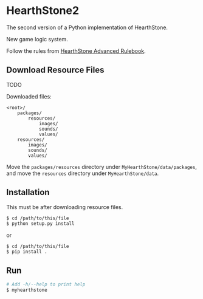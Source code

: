 # HearthStone2

The second version of a Python implementation of HearthStone.

New game logic system.

Follow the rules from [HearthStone Advanced Rulebook](http://hearthstone.gamepedia.com/Advanced_rulebook).

## Download Resource Files

TODO

Downloaded files:
```
<root>/
    packages/
        resources/
            images/
            sounds/
            values/
    resources/
        images/
        sounds/
        values/
```

Move the `packages/resources` directory under `MyHearthStone/data/packages`,
and move the `resources` directory under `MyHearthStone/data`.

## Installation

This must be after downloading resource files.

```bash
$ cd /path/to/this/file
$ python setup.py install
```
or
```
$ cd /path/to/this/file
$ pip install .
```

## Run

```bash
# Add -h/--help to print help
$ myhearthstone
```

